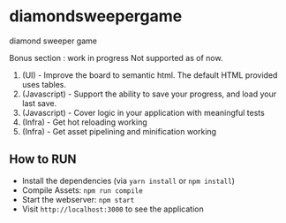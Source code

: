# diamondsweepergame
diamond sweeper game

Bonus section : work in progress
Not supported as of now.

1. (UI) - Improve the board to semantic html. The default HTML provided uses tables.
3. (Javascript) - Support the ability to save your progress, and load your last save.
3. (Javascript) - Cover logic in your application with meaningful tests
4. (Infra) - Get hot reloading working
5. (Infra) - Get asset pipelining and minification working



## How to RUN

* Install the dependencies (via `yarn install` or `npm install`)
* Compile Assets: `npm run compile`
* Start the webserver: `npm start`
* Visit `http://localhost:3000` to see the application